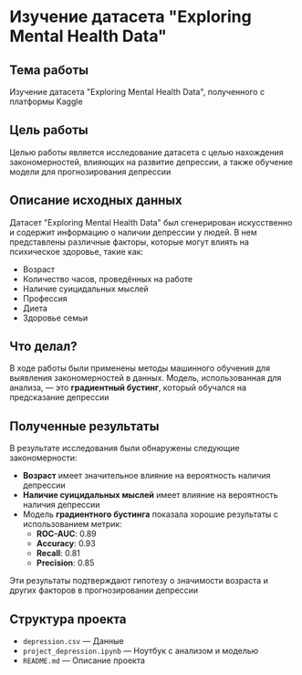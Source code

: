 # Изучение датасета "Exploring Mental Health Data"

## Тема работы
Изучение датасета "Exploring Mental Health Data", полученного с платформы Kaggle

## Цель работы
Целью работы является исследование датасета с целью нахождения закономерностей, влияющих на развитие депрессии, а также обучение модели для прогнозирования депрессии

## Описание исходных данных
Датасет "Exploring Mental Health Data" был сгенерирован искусственно и содержит информацию о наличии депрессии у людей. В нем представлены различные факторы, которые могут влиять на психическое здоровье, такие как:

- Возраст
- Количество часов, проведённых на работе
- Наличие суицидальных мыслей
- Профессия
- Диета
- Здоровье семьи

## Что делал?

В ходе работы были применены методы машинного обучения для выявления закономерностей в данных. Модель, использованная для анализа, — это **градиентный бустинг**, который обучался на предсказание депрессии

## Полученные результаты
В результате исследования были обнаружены следующие закономерности:
- **Возраст** имеет значительное влияние на вероятность наличия депрессии
- **Наличие суицидальных мыслей** имеет влияние на вероятность наличия депрессии
- Модель **градиентного бустинга** показала хорошие результаты с использованием метрик:
  - **ROC-AUC**: 0.89
  - **Accuracy**: 0.93
  - **Recall**: 0.81
  - **Precision**: 0.85

Эти результаты подтверждают гипотезу о значимости возраста и других факторов в прогнозировании депрессии

## Структура проекта
- `depression.csv` — Данные
- `project_depression.ipynb` — Ноутбук с анализом и моделью
- `README.md` — Описание проекта